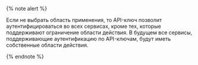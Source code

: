 {% note alert %}

Если не выбрать область применения, то API-ключ позволит аутентифицироваться во всех сервисах, кроме тех, которые поддерживают ограничение области действия. В будущем все сервисы, поддерживающие аутентификацию по API-ключам, будут иметь собственные области действия.

{% endnote %}